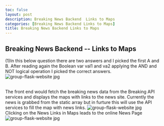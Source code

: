 ```yaml
---
toc: false
layout: post
description: Breaking News Backend  Links to Maps
categories: [Breaking News Backend Links to Maps]
title: Breaking News Backend Links to Maps
---
```


## Breaking News Backend -- Links to Maps


 (1)In this below question there are two answers and I picked the first A and B. After reading again the Boolean var val1 and va2 applying the AND and NOT logical operation I picked the correct answers.
<img src="{{site.baseurl}}/images/q1.jpg" alt="group-flask-website jpg">

<br/>
The front end would fetch the breaking news data from the Breaking API services and displays the maps with links to the news site. Currently the news is grabbed from the static array but in furture this will use the API services to fill the map with news links.
<img src="{{site.baseurl}}/images/map.jpg" alt="group-flask-website jpg">

<br/>
 Clicking on the News Links in Maps leads to the online News Page
<img src="{{site.baseurl}}/images/maps2news.png" alt="group-flask-website jpg">
